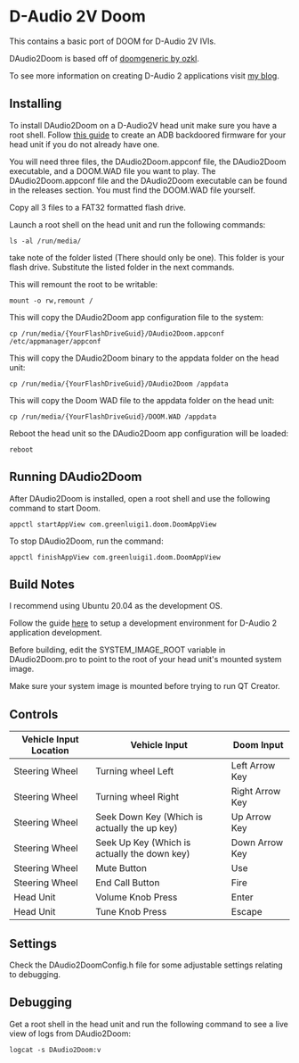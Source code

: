 # D-Audio 2V Doom
This contains a basic port of DOOM for D-Audio 2V IVIs.

DAudio2Doom is based off of [doomgeneric by ozkl](https://github.com/ozkl/doomgeneric).

To see more information on creating D-Audio 2 applications visit [my blog](https://programmingwithstyle.com/tags/d-audio2/).

## Installing
To install DAudio2Doom on a D-Audio2V head unit make sure you have a root shell. Follow [this guide](https://programmingwithstyle.com/posts/howihackedmycarpart5/) to create an ADB backdoored firmware for your head unit if you do not already have one.

You will need three files, the DAudio2Doom.appconf file, the DAudio2Doom executable, and a DOOM.WAD file you want to play. The DAudio2Doom.appconf file and the DAudio2Doom executable can be found in the releases section. You must find the DOOM.WAD file yourself.

Copy all 3 files to a FAT32 formatted flash drive.

Launch a root shell on the head unit and run the following commands:
```
ls -al /run/media/
```
take note of the folder listed (There should only be one). This folder is your flash drive. Substitute the listed folder in the next commands.


This will remount the root to be writable:
```
mount -o rw,remount /
```

This will copy the DAudio2Doom app configuration file to the system:
```
cp /run/media/{YourFlashDriveGuid}/DAudio2Doom.appconf /etc/appmanager/appconf
```

This will copy the DAudio2Doom binary to the appdata folder on the head unit:
```
cp /run/media/{YourFlashDriveGuid}/DAudio2Doom /appdata
```

This will copy the Doom WAD file to the appdata folder on the head unit:
```
cp /run/media/{YourFlashDriveGuid}/DOOM.WAD /appdata
```

Reboot the head unit so the DAudio2Doom app configuration will be loaded:
```
reboot
```

## Running DAudio2Doom
After DAudio2Doom is installed, open a root shell and use the following command to start Doom.
```
appctl startAppView com.greenluigi1.doom.DoomAppView
```

To stop DAudio2Doom, run the command:
```
appctl finishAppView com.greenluigi1.doom.DoomAppView
```

## Build Notes
I recommend using Ubuntu 20.04 as the development OS.

Follow the guide [here](https://programmingwithstyle.com/posts/howihackedmycarpart3/#automating-it) to setup a development environment for D-Audio 2 application development.

Before building, edit the SYSTEM_IMAGE_ROOT variable in DAudio2Doom.pro to point to the root of your head unit's mounted system image.

Make sure your system image is mounted before trying to run QT Creator.

## Controls
| Vehicle Input Location | Vehicle Input | Doom Input |
| ----------- | ----------- | ----------- |
| Steering Wheel | Turning wheel Left | Left Arrow Key  |
| Steering Wheel | Turning wheel Right | Right Arrow Key  |
| Steering Wheel | Seek Down Key (Which is actually the up key) | Up Arrow Key  |
| Steering Wheel | Seek Up Key (Which is actually the down key) | Down Arrow Key  |
| Steering Wheel | Mute Button | Use  |
| Steering Wheel | End Call Button | Fire |
| Head Unit | Volume Knob Press | Enter |
| Head Unit | Tune Knob Press | Escape |

## Settings
Check the DAudio2DoomConfig.h file for some adjustable settings relating to debugging.

## Debugging
Get a root shell in the head unit and run the following command to see a live view of logs from DAudio2Doom:
```
logcat -s DAudio2Doom:v
```